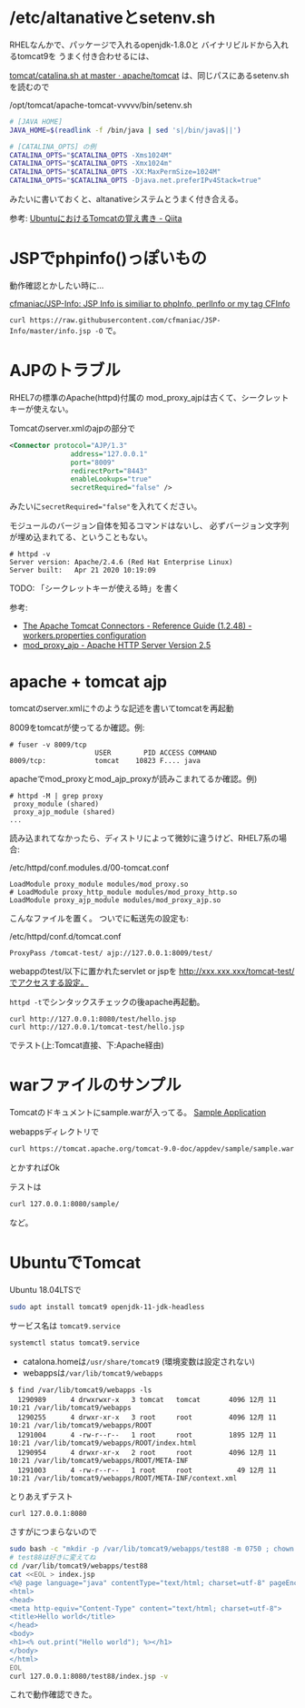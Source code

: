 
# /etc/altanativeとsetenv.sh

RHELなんかで、パッケージで入れるopenjdk-1.8.0と
バイナリビルドから入れるtomcat9を
うまく付き合わせるには、

[tomcat/catalina.sh at master · apache/tomcat](https://github.com/apache/tomcat/blob/master/bin/catalina.sh)
は、同じパスにあるsetenv.shを読むので

/opt/tomcat/apache-tomcat-vvvvv/bin/setenv.sh
```sh
# [JAVA HOME]
JAVA_HOME=$(readlink -f /bin/java | sed 's|/bin/java$||')

# [CATALINA_OPTS] の例
CATALINA_OPTS="$CATALINA_OPTS -Xms1024M"
CATALINA_OPTS="$CATALINA_OPTS -Xmx1024m"
CATALINA_OPTS="$CATALINA_OPTS -XX:MaxPermSize=1024M"
CATALINA_OPTS="$CATALINA_OPTS -Djava.net.preferIPv4Stack=true"
```
みたいに書いておくと、altanativeシステムとうまく付き合える。

参考:
[UbuntuにおけるTomcatの覚え書き - Qiita](https://qiita.com/hidekuro/items/119317f826253326e490)


# JSPでphpinfo()っぽいもの

動作確認とかしたい時に...

[cfmaniac/JSP-Info: JSP Info is similiar to phpInfo, perlInfo or my tag CFInfo](https://github.com/cfmaniac/JSP-Info)

`curl https://raw.githubusercontent.com/cfmaniac/JSP-Info/master/info.jsp -O`
で。


# AJPのトラブル

RHEL7の標準のApache(httpd)付属の
mod_proxy_ajpは古くて、シークレットキーが使えない。

Tomcatのserver.xmlのajpの部分で

```xml
<Connector protocol="AJP/1.3"
               address="127.0.0.1"
               port="8009"
               redirectPort="8443"
               enableLookups="true"
               secretRequired="false" />
```
みたいに`secretRequired="false"`を入れてください。

モジュールのバージョン自体を知るコマンドはないし、
必ずバージョン文字列が埋め込まれてる、ということもない。
```
# httpd -v
Server version: Apache/2.4.6 (Red Hat Enterprise Linux)
Server built:   Apr 21 2020 10:19:09
```

TODO: 「シークレットキーが使える時」を書く

参考:
- [The Apache Tomcat Connectors - Reference Guide (1.2.48) - workers.properties configuration](https://tomcat.apache.org/connectors-doc/reference/workers.html)
- [mod_proxy_ajp - Apache HTTP Server Version 2.5](https://httpd.apache.org/docs/trunk/en/mod/mod_proxy_ajp.html)

# apache + tomcat ajp

tomcatのserver.xmlに↑のような記述を書いてtomcatを再起動

8009をtomcatが使ってるか確認。例:
```
# fuser -v 8009/tcp
                     USER        PID ACCESS COMMAND
8009/tcp:            tomcat    10823 F.... java
```

apacheでmod_proxyとmod_ajp_proxyが読みこまれてるか確認。例)
```
# httpd -M | grep proxy
 proxy_module (shared)
 proxy_ajp_module (shared)
...
```

読み込まれてなかったら、ディストリによって微妙に違うけど、RHEL7系の場合:

/etc/httpd/conf.modules.d/00-tomcat.conf
```
LoadModule proxy_module modules/mod_proxy.so
# LoadModule proxy_http_module modules/mod_proxy_http.so
LoadModule proxy_ajp_module modules/mod_proxy_ajp.so
```
こんなファイルを置く。
ついでに転送先の設定も:

/etc/httpd/conf.d/tomcat.conf
```
ProxyPass /tomcat-test/ ajp://127.0.0.1:8009/test/
```
webappのtest/以下に置かれたservlet or jspを
http://xxx.xxx.xxx/tomcat-test/でアクセスする設定。

`httpd -t`でシンタックスチェックの後apache再起動。

```
curl http://127.0.0.1:8080/test/hello.jsp
curl http://127.0.0.1/tomcat-test/hello.jsp
```
でテスト(上:Tomcat直接、下:Apache経由)

# warファイルのサンプル

Tomcatのドキュメントにsample.warが入ってる。
[Sample Application](https://tomcat.apache.org/tomcat-9.0-doc/appdev/sample/)

webappsディレクトリで
```sh
curl https://tomcat.apache.org/tomcat-9.0-doc/appdev/sample/sample.war -O
```
とかすればOk

テストは
```sh
curl 127.0.0.1:8080/sample/
```
など。

# UbuntuでTomcat

Ubuntu 18.04LTSで
```sh
sudo apt install tomcat9 openjdk-11-jdk-headless
```
サービス名は `tomcat9.service`
```sh
systemctl status tomcat9.service
```
- catalona.homeは`/usr/share/tomcat9` (環境変数は設定されない)
- webappsは`/var/lib/tomcat9/webapps`

```
$ find /var/lib/tomcat9/webapps -ls
  1290989      4 drwxrwxr-x   3 tomcat   tomcat       4096 12月 11 10:21 /var/lib/tomcat9/webapps
  1290255      4 drwxr-xr-x   3 root     root         4096 12月 11 10:21 /var/lib/tomcat9/webapps/ROOT
  1291004      4 -rw-r--r--   1 root     root         1895 12月 11 10:21 /var/lib/tomcat9/webapps/ROOT/index.html
  1290954      4 drwxr-xr-x   2 root     root         4096 12月 11 10:21 /var/lib/tomcat9/webapps/ROOT/META-INF
  1291003      4 -rw-r--r--   1 root     root           49 12月 11 10:21 /var/lib/tomcat9/webapps/ROOT/META-INF/context.xml
```

とりあえずテスト
```sh
curl 127.0.0.1:8080
```

さすがにつまらないので
```sh
sudo bash -c "mkdir -p /var/lib/tomcat9/webapps/test88 -m 0750 ; chown $UID:tomcat /var/lib/tomcat9/webapps/test88"
# test88は好きに変えてね
cd /var/lib/tomcat9/webapps/test88
cat <<EOL > index.jsp
<%@ page language="java" contentType="text/html; charset=utf-8" pageEncoding="utf-8" session="false"%><!DOCTYPE html>
<html>
<head>
<meta http-equiv="Content-Type" content="text/html; charset=utf-8">
<title>Hello world</title>
</head>
<body>
<h1><% out.print("Hello world"); %></h1>
</body>
</html>
EOL
curl 127.0.0.1:8080/test88/index.jsp -v
```

これで動作確認できた。